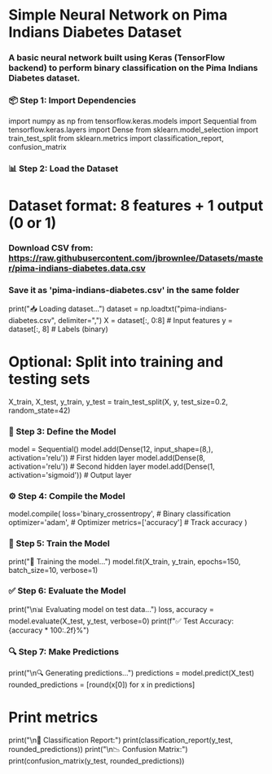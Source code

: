 # Simple Neural Network on Pima Indians Diabetes Dataset
### A basic neural network built using Keras (TensorFlow backend) to perform binary classification on the Pima Indians Diabetes dataset.


### 📦 Step 1: Import Dependencies

import numpy as np
from tensorflow.keras.models import Sequential
from tensorflow.keras.layers import Dense
from sklearn.model_selection import train_test_split
from sklearn.metrics import classification_report, confusion_matrix


### 📊 Step 2: Load the Dataset

# Dataset format: 8 features + 1 output (0 or 1)
### Download CSV from: https://raw.githubusercontent.com/jbrownlee/Datasets/master/pima-indians-diabetes.data.csv
### Save it as 'pima-indians-diabetes.csv' in the same folder

print("📥 Loading dataset...")
dataset = np.loadtxt("pima-indians-diabetes.csv", delimiter=",")
X = dataset[:, 0:8]  # Input features
y = dataset[:, 8]    # Labels (binary)

# Optional: Split into training and testing sets
X_train, X_test, y_train, y_test = train_test_split(X, y, test_size=0.2, random_state=42)


### 🧠 Step 3: Define the Model

model = Sequential()
model.add(Dense(12, input_shape=(8,), activation='relu'))  # First hidden layer
model.add(Dense(8, activation='relu'))                      # Second hidden layer
model.add(Dense(1, activation='sigmoid'))                   # Output layer


### ⚙️ Step 4: Compile the Model

model.compile(
    loss='binary_crossentropy',  # Binary classification
    optimizer='adam',            # Optimizer
    metrics=['accuracy']         # Track accuracy
)


### 🚀 Step 5: Train the Model

print("🧪 Training the model...")
model.fit(X_train, y_train, epochs=150, batch_size=10, verbose=1)


### ✅ Step 6: Evaluate the Model

print("\n📊 Evaluating model on test data...")
loss, accuracy = model.evaluate(X_test, y_test, verbose=0)
print(f"✅ Test Accuracy: {accuracy * 100:.2f}%")


### 🔍 Step 7: Make Predictions

print("\n🔍 Generating predictions...")
predictions = model.predict(X_test)
rounded_predictions = [round(x[0]) for x in predictions]

# Print metrics
print("\n📄 Classification Report:")
print(classification_report(y_test, rounded_predictions))
print("\n📉 Confusion Matrix:")
print(confusion_matrix(y_test, rounded_predictions))
